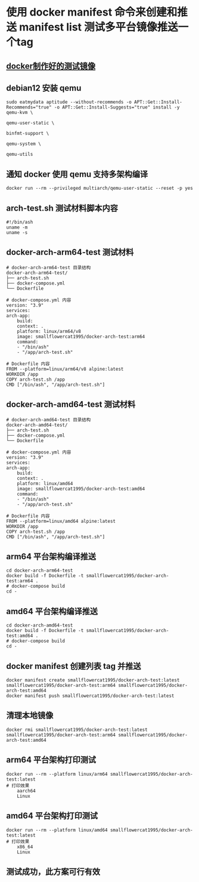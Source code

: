 # 使用 docker manifest 命令来创建和推送 manifest list 测试多平台镜像推送一个tag

## <a href="https://hub.docker.com/r/smallflowercat1995/docker-arch-test" title="docker制作好的测试镜像">docker制作好的测试镜像</a>

## debian12 安装 qemu
    sudo eatmydata aptitude --without-recommends -o APT::Get::Install-Recommends="true" -o APT::Get::Install-Suggests="true" install -y qemu-kvm \
                                                                                                                                qemu-user-static \
                                                                                                                                binfmt-support \
                                                                                                                                qemu-system \
                                                                                                                                qemu-utils
## 通知 docker 使用 qemu 支持多架构编译
    docker run --rm --privileged multiarch/qemu-user-static --reset -p yes

## arch-test.sh 测试材料脚本内容
    #!/bin/ash
    uname -m
    uname -s

## docker-arch-arm64-test 测试材料
    # docker-arch-arm64-test 目录结构
    docker-arch-arm64-test/
    ├── arch-test.sh
    ├── docker-compose.yml
    └── Dockerfile

    # docker-compose.yml 内容
    version: "3.9"
    services:
    arch-app:
        build:
        context: .
        platform: linux/arm64/v8
        image: smallflowercat1995/docker-arch-test:arm64
        command:
        - "/bin/ash"
        - "/app/arch-test.sh"

    # Dockerfile 内容
    FROM --platform=linux/arm64/v8 alpine:latest
    WORKDIR /app
    COPY arch-test.sh /app
    CMD ["/bin/ash", "/app/arch-test.sh"]

## docker-arch-amd64-test 测试材料
    # docker-arch-amd64-test 目录结构
    docker-arch-amd64-test/
    ├── arch-test.sh
    ├── docker-compose.yml
    └── Dockerfile

    # docker-compose.yml 内容
    version: "3.9"
    services:
    arch-app:
        build:
        context: .
        platform: linux/amd64
        image: smallflowercat1995/docker-arch-test:amd64
        command:
        - "/bin/ash"
        - "/app/arch-test.sh"

    # Dockerfile 内容
    FROM --platform=linux/amd64 alpine:latest
    WORKDIR /app
    COPY arch-test.sh /app
    CMD ["/bin/ash", "/app/arch-test.sh"]

## arm64 平台架构编译推送
    cd docker-arch-arm64-test
    docker build -f Dockerfile -t smallflowercat1995/docker-arch-test:arm64 .
    # docker-compose build
    cd -

## amd64 平台架构编译推送
    cd docker-arch-amd64-test
    docker build -f Dockerfile -t smallflowercat1995/docker-arch-test:amd64 .
    # docker-compose build
    cd -

## docker manifest 创建列表 tag 并推送
    docker manifest create smallflowercat1995/docker-arch-test:latest smallflowercat1995/docker-arch-test:arm64 smallflowercat1995/docker-arch-test:amd64
    docker manifest push smallflowercat1995/docker-arch-test:latest

## 清理本地镜像
    docker rmi smallflowercat1995/docker-arch-test:latest smallflowercat1995/docker-arch-test:arm64 smallflowercat1995/docker-arch-test:amd64

## arm64 平台架构打印测试
    docker run --rm --platform linux/arm64 smallflowercat1995/docker-arch-test:latest
    # 打印效果
        aarch64
        Linux

## amd64 平台架构打印测试
    docker run --rm --platform linux/amd64 smallflowercat1995/docker-arch-test:latest
    # 打印效果
        x86_64
        Linux

## 测试成功，此方案可行有效
